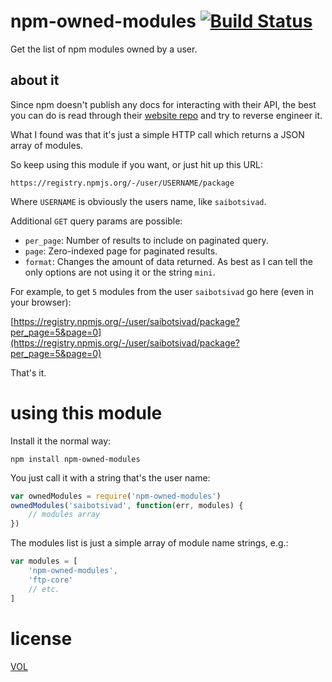 # npm-owned-modules [![Build Status](https://travis-ci.org/saibotsivad/npm-owned-modules.svg?branch=master)](https://travis-ci.org/saibotsivad/npm-owned-modules)

Get the list of npm modules owned by a user.

## about it

Since npm doesn't publish any docs for interacting with their API, the
best you can do is read through their [website repo](https://github.com/npm/newww)
and try to reverse engineer it.

What I found was that it's just a simple HTTP call which returns a JSON
array of modules.

So keep using this module if you want, or just hit up this URL:

	https://registry.npmjs.org/-/user/USERNAME/package

Where `USERNAME` is obviously the users name, like `saibotsivad`.

Additional `GET` query params are possible:

* `per_page`: Number of results to include on paginated query.
* `page`: Zero-indexed page for paginated results.
* `format`: Changes the amount of data returned. As best as I can
	tell the only options are not using it or the string `mini`.

For example, to get `5` modules from the user `saibotsivad` go here
(even in your browser):

[https://registry.npmjs.org/-/user/saibotsivad/package?per_page=5&page=0](https://registry.npmjs.org/-/user/saibotsivad/package?per_page=5&page=0)

That's it.

# using this module

Install it the normal way:

	npm install npm-owned-modules

You just call it with a string that's the user name:

```js
var ownedModules = require('npm-owned-modules')
ownedModules('saibotsivad', function(err, modules) {
	// modules array
})
```

The modules list is just a simple array of module name strings, e.g.:

```js
var modules = [
	'npm-owned-modules',
	'ftp-core'
	// etc.
]
```

# license

[VOL](http://veryopenlicense.com)

